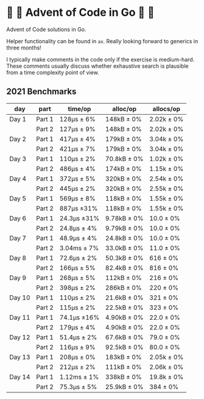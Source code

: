 # :santa: :christmas_tree: Advent of Code in Go :santa: :christmas_tree:

Advent of Code solutions in Go.

Helper functionality can be found in `ax`. Really looking forward to generics
in three months!

I typically make comments in the code only if the exercise is medium-hard. These
comments usually discuss whether exhaustive search is plausible from a time
complexity point of view.

## 2021 Benchmarks

| day    | part   | time/op     | alloc/op    | allocs/op  |
| ------ | ------ | ----------- | ----------- | ---------- |
| Day 1  | Part 1 | 128µs ± 6%  | 148kB ± 0%  | 2.02k ± 0% |
|        | Part 2 | 127µs ± 9%  | 148kB ± 0%  | 2.02k ± 0% |
| Day 2  | Part 1 | 417µs ± 4%  | 179kB ± 0%  | 3.04k ± 0% |
|        | Part 2 | 421µs ± 7%  | 179kB ± 0%  | 3.04k ± 0% |
| Day 3  | Part 1 | 110µs ± 2%  | 70.8kB ± 0% | 1.02k ± 0% |
|        | Part 2 | 486µs ± 4%  | 174kB ± 0%  | 1.15k ± 0% |
| Day 4  | Part 1 | 372µs ± 5%  | 320kB ± 0%  | 2.54k ± 0% |
|        | Part 2 | 445µs ± 2%  | 320kB ± 0%  | 2.55k ± 0% |
| Day 5  | Part 1 | 569µs ± 8%  | 118kB ± 0%  | 1.55k ± 0% |
|        | Part 2 | 887µs ±31%  | 118kB ± 0%  | 1.55k ± 0% |
| Day 6  | Part 1 | 24.3µs ±31% | 9.78kB ± 0% | 10.0 ± 0%  |
|        | Part 2 | 24.8µs ± 4% | 9.79kB ± 0% | 10.0 ± 0%  |
| Day 7  | Part 1 | 48.9µs ± 4% | 24.8kB ± 0% | 10.0 ± 0%  |
|        | Part 2 | 3.04ms ± 7% | 33.0kB ± 0% | 11.0 ± 0%  |
| Day 8  | Part 1 | 72.6µs ± 2% | 50.3kB ± 0% | 616 ± 0%   |
|        | Part 2 | 166µs ± 5%  | 82.4kB ± 0% | 816 ± 0%   |
| Day 9  | Part 1 | 268µs ± 5%  | 112kB ± 0%  | 216 ± 0%   |
|        | Part 2 | 398µs ± 2%  | 286kB ± 0%  | 220 ± 0%   |
| Day 10 | Part 1 | 110µs ± 2%  | 21.6kB ± 0% | 321 ± 0%   |
|        | Part 2 | 115µs ± 2%  | 22.5kB ± 0% | 323 ± 0%   |
| Day 11 | Part 1 | 74.1µs ±16% | 4.90kB ± 0% | 22.0 ± 0%  |
|        | Part 2 | 179µs ± 4%  | 4.90kB ± 0% | 22.0 ± 0%  |
| Day 12 | Part 1 | 51.4µs ± 2% | 67.6kB ± 0% | 79.0 ± 0%  |
|        | Part 2 | 116µs ± 9%  | 92.5kB ± 0% | 80.0 ± 0%  |
| Day 13 | Part 1 | 208µs ± 0%  | 183kB ± 0%  | 2.05k ± 0% |
|        | Part 2 | 212µs ± 2%  | 111kB ± 0%  | 2.06k ± 0% |
| Day 14 | Part 1 | 1.12ms ± 1%  | 338kB ± 0% | 19.8k ± 0% |
|        | Part 2 | 75.3µs ± 5% | 25.9kB ± 0% | 384 ± 0% |
